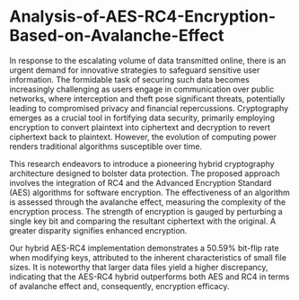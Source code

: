 # Analysis-of-AES-RC4-Encryption-Based-on-Avalanche-Effect
In response to the escalating volume of data transmitted online, there is an urgent demand for innovative strategies to safeguard sensitive user information. The formidable task of securing such data becomes increasingly challenging as users engage in communication over public networks, where interception and theft pose significant threats, potentially leading to compromised privacy and financial repercussions. Cryptography emerges as a crucial tool in fortifying data security, primarily employing encryption to convert plaintext into ciphertext and decryption to revert ciphertext back to plaintext. However, the evolution of computing power renders traditional algorithms susceptible over time.

This research endeavors to introduce a pioneering hybrid cryptography architecture designed to bolster data protection. The proposed approach involves the integration of RC4 and the Advanced Encryption Standard (AES) algorithms for software encryption. The effectiveness of an algorithm is assessed through the avalanche effect, measuring the complexity of the encryption process. The strength of encryption is gauged by perturbing a single key bit and comparing the resultant ciphertext with the original. A greater disparity signifies enhanced encryption.

Our hybrid AES-RC4 implementation demonstrates a 50.59% bit-flip rate when modifying keys, attributed to the inherent characteristics of small file sizes. It is noteworthy that larger data files yield a higher discrepancy, indicating that the AES-RC4 hybrid outperforms both AES and RC4 in terms of avalanche effect and, consequently, encryption efficacy.
